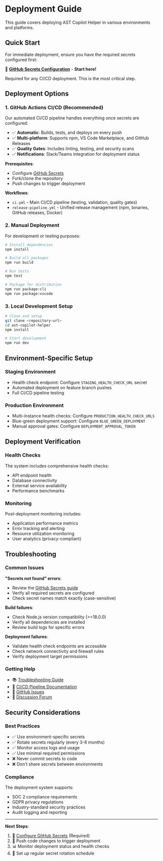 # Deployment Guide

This guide covers deploying AST Copilot Helper in various environments and platforms.

## Quick Start

For immediate deployment, ensure you have the required secrets configured first:

🔑 **[GitHub Secrets Configuration](../deployment/GITHUB_SECRETS.md)** - **Start here!**

Required for any CI/CD deployment. This is the most critical step.

## Deployment Options

### 1. GitHub Actions CI/CD (Recommended)

Our automated CI/CD pipeline handles everything once secrets are configured:

- ✅ **Automatic**: Builds, tests, and deploys on every push
- ✅ **Multi-platform**: Supports npm, VS Code Marketplace, and GitHub Releases
- ✅ **Quality Gates**: Includes linting, testing, and security scans
- ✅ **Notifications**: Slack/Teams integration for deployment status

**Prerequisites**:

- Configure [GitHub Secrets](../deployment/GITHUB_SECRETS.md)
- Fork/clone the repository
- Push changes to trigger deployment

**Workflows**:

- `ci.yml` - Main CI/CD pipeline (testing, validation, quality gates)
- `release-pipeline.yml` - Unified release management (npm, binaries, GitHub releases, Docker)

### 2. Manual Deployment

For development or testing purposes:

```bash
# Install dependencies
npm install

# Build all packages
npm run build

# Run tests
npm test

# Package for distribution
npm run package:cli
npm run package:vscode
```

### 3. Local Development Setup

```bash
# Clone and setup
git clone <repository-url>
cd ast-copilot-helper
npm install

# Start development
npm run dev
```

## Environment-Specific Setup

### Staging Environment

- Health check endpoint: Configure `STAGING_HEALTH_CHECK_URL` secret
- Automated deployment on feature branch pushes
- Full CI/CD pipeline testing

### Production Environment

- Multi-instance health checks: Configure `PRODUCTION_HEALTH_CHECK_URLS`
- Blue-green deployment support: Configure `BLUE_GREEN_DEPLOYMENT`
- Manual approval gates: Configure `DEPLOYMENT_APPROVAL_TOKEN`

## Deployment Verification

### Health Checks

The system includes comprehensive health checks:

- API endpoint health
- Database connectivity
- External service availability
- Performance benchmarks

### Monitoring

Post-deployment monitoring includes:

- Application performance metrics
- Error tracking and alerting
- Resource utilization monitoring
- User analytics (privacy-compliant)

## Troubleshooting

### Common Issues

**"Secrets not found" errors**:

- Review the [GitHub Secrets guide](../deployment/GITHUB_SECRETS.md)
- Verify all required secrets are configured
- Check secret names match exactly (case-sensitive)

**Build failures**:

- Check Node.js version compatibility (>=18.0.0)
- Verify all dependencies are installed
- Review build logs for specific errors

**Deployment failures**:

- Validate health check endpoints are accessible
- Check network connectivity and firewall rules
- Verify deployment target permissions

### Getting Help

- 📚 [Troubleshooting Guide](../troubleshooting.md)
- 🔧 [CI/CD Pipeline Documentation](../CI-CD-PIPELINE.md)
- 🐛 [GitHub Issues](https://github.com/EvanDodds/ast-copilot-helper/issues)
- 💬 [Discussion Forum](https://github.com/EvanDodds/ast-copilot-helper/discussions)

## Security Considerations

### Best Practices

- ✅ Use environment-specific secrets
- ✅ Rotate secrets regularly (every 3-6 months)
- ✅ Monitor access logs and usage
- ✅ Use minimal required permissions
- ❌ Never commit secrets to code
- ❌ Don't share secrets between environments

### Compliance

The deployment system supports:

- SOC 2 compliance requirements
- GDPR privacy regulations
- Industry-standard security practices
- Audit logging and reporting

---

**Next Steps**:

1. 🔑 [Configure GitHub Secrets](../deployment/GITHUB_SECRETS.md) (Required)
2. 🚀 Push code changes to trigger deployment
3. 📊 Monitor deployment status and health checks
4. 🔄 Set up regular secret rotation schedule

